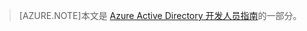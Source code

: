 > [AZURE.NOTE]本文是 [Azure Active Directory 开发人员指南](/documentation/articles/active-directory-developers-guide)的一部分。

<!---HONumber=60-->